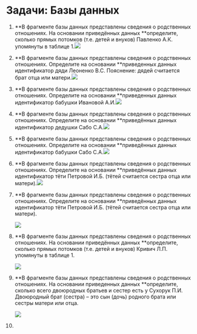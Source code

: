 # Задачи: Базы данных

1. **В фрагменте базы данных представлены сведения о родственных отношениях. На основании приведённых данных **определите, сколько прямых потомков \(т.е. детей и внуков\) Павленко А.К. упомянуты в таблице 1.![](http://kpolyakov.spb.ru/cms/images/4.gif)

2. **В фрагменте базы данных представлены сведения о родственных отношениях. Определите на основании **приведенных данных идентификатор дяди Леоненко В.С. Пояснение: дядей считается брат отца или матери.![](http://kpolyakov.spb.ru/cms/images/93.gif)

3. **В фрагменте базы данных представлены сведения о родственных отношениях. Определите на основании **приведенных данных идентификатор бабушки Ивановой А.И.![](http://kpolyakov.spb.ru/cms/images/94.gif)

4. **В фрагменте базы данных представлены сведения о родственных отношениях. Определите на основании **приведённых данных идентификатор дедушки Сабо С.А.![](http://kpolyakov.spb.ru/cms/images/95.gif)

5. **В фрагменте базы данных представлены сведения о родственных отношениях. Определите на основании **приведённых данных идентификатор бабушки Сабо С.А.![](http://kpolyakov.spb.ru/cms/images/95.gif)

6. **В фрагменте базы данных представлены сведения о родственных отношениях. Определите на основании **приведённых данных идентификатор тёти Петровой И.Б. \(тётей считается сестра отца или матери\).![](http://kpolyakov.spb.ru/cms/images/97.gif)

7. **В фрагменте базы данных представлены сведения о родственных отношениях. Определите на основании **приведённых данных идентификатор тёти Петровой И.Б. \(тётей считается сестра отца или матери\).

   ![](http://kpolyakov.spb.ru/cms/images/97.gif)

8. **В фрагменте базы данных представлены сведения о родственных отношениях. На основании приведённых данных **определите, сколько прямых потомков \(т.е. детей и внуков\) Кривич Л.П. упомянуты в таблице 1.

   ![](http://kpolyakov.spb.ru/cms/images/98.gif)

9. **В фрагменте базы данных представлены сведения о родственных отношениях. На основании приведенных данных **определите, сколько всего двоюродных братьев и сестер есть у Сухорук П.И. Двоюродный брат \(сестра\) – это сын \(дочь\) родного брата или сестры матери или отца.

   ![](http://kpolyakov.spb.ru/cms/images/99.gif)

10. 


